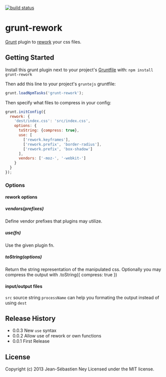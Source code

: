 [![build status](https://secure.travis-ci.org/jney/grunt-rework.png)](http://travis-ci.org/jney/grunt-rework)
# grunt-rework

[Grunt][grunt] plugin to [rework][rework] your css files.

## Getting Started

Install this grunt plugin next to your project's [Gruntfile][getting_started] with: `npm install grunt-rework`

Then add this line to your project's `gruntejs` gruntfile:

```javascript
grunt.loadNpmTasks('grunt-rework');
```

Then specify what files to compress in your config:

```javascript
grunt.initConfig({
  rework: {
    'dest/index.css': 'src/index.css',
    options: {
      toString: {compress: true},
      use: [
        ['rework.keyframes'],
        ['rework.prefix', 'border-radius'],
        ['rework.prefix', 'box-shadow']
      ],
      vendors: ['-moz-', '-webkit-']
    }
  }
});
```
### Options

#### rework options

##### vendors(prefixes)

Define vendor prefixes that plugins may utilize.

##### use(fn)

Use the given plugin fn.

##### toString(options)

Return the string representation of the manipulated css. Optionally you may compress the output with .toString({ compress: true })

#### input/output files

`src` source string
`processName` can help you formating the output instead of using `dest`

[grunt]: https://github.com/gruntjs/grunt
[getting_started]: http://gruntjs.com/getting-started
[rework]: https://github.com/visionmedia/rework

## Release History
* 0.0.3 New `use` syntax
* 0.0.2 Allow use of rework or own functions
* 0.0.1 First Release

## License
Copyright (c) 2013 Jean-Sébastien Ney
Licensed under the MIT license.
